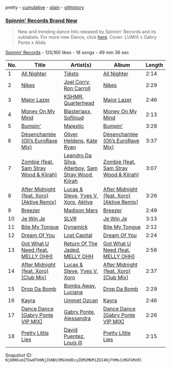 pretty - [cumulative](/playlists/cumulative/4173ENNA5eMzHrz9pipvxI.md) - [plain](/playlists/plain/4173ENNA5eMzHrz9pipvxI) - [githistory](https://github.githistory.xyz/mackorone/spotify-playlist-archive/blob/main/playlists/plain/4173ENNA5eMzHrz9pipvxI)

### [Spinnin' Records Brand New](https://open.spotify.com/playlist/4173ENNA5eMzHrz9pipvxI)

> New and trending dance hits released by Spinnin' Records and its sublabels\. For more new Dance, click <a href="https://open.spotify.com/playlist/7FspvXYqFgcUdxn479q2pr?si=b45626bb4f804244">here</a>\. Cover:  LUM!X x Gabry Ponte x Alida

[Spinnin’ Records](https://open.spotify.com/user/spinninrecordsofficial) - 120,160 likes - 18 songs - 49 min 36 sec

| No. | Title | Artist(s) | Album | Length |
|---|---|---|---|---|
| 1 | [All Nighter](https://open.spotify.com/track/7bqg7RANz4RaboN0Ga1Miq) | [Tiësto](https://open.spotify.com/artist/2o5jDhtHVPhrJdv3cEQ99Z) | [All Nighter](https://open.spotify.com/album/1cQUgdn5goiU3fbKc3aykV) | 2:14 |
| 2 | [Nikes](https://open.spotify.com/track/6Al4eNOERy6uxX8yieyPnl) | [Joel Corry](https://open.spotify.com/artist/6DgP9otnZw5z6daOntINxp), [Ron Carroll](https://open.spotify.com/artist/4GcXer1D6UzmWfW1wTqS9r) | [Nikes](https://open.spotify.com/album/5UHMgAgtfB9zgRdkOgq4MK) | 2:29 |
| 3 | [Major Lazer](https://open.spotify.com/track/7omRjfVEwx72dRDNWdFs43) | [KSHMR](https://open.spotify.com/artist/2wX6xSig4Rig5kZU6ePlWe), [Quarterhead](https://open.spotify.com/artist/2h6hAChW74hB9HvrNoK1RY) | [Major Lazer](https://open.spotify.com/album/0lvEoELFjNxivRwSoSBLb3) | 2:46 |
| 4 | [Money On My Mind](https://open.spotify.com/track/7C7XVzOXWx0vdOlS7D2ieH) | [Blasterjaxx](https://open.spotify.com/artist/37awA8DFCAnCCL7aqYbDnD), [Sofiloud](https://open.spotify.com/artist/6pGgP4CDlYMumihpD3CAwm) | [Money On My Mind](https://open.spotify.com/album/34NJpodehWmHpl3bLdhpP6) | 2:13 |
| 5 | [Bumpin'](https://open.spotify.com/track/3mNNfmxCOsLHv74CoIzMDl) | [Majestic](https://open.spotify.com/artist/6QMABvTzixnxzsLYyhqRxI) | [Bumpin'](https://open.spotify.com/album/4sESCe1Q8O2NxP9S2TnGEv) | 3:28 |
| 6 | [Désenchantée \(Oli’s EuroRave Mix\)](https://open.spotify.com/track/0QpAKilUehAlHpHzE9bWms) | [Oliver Heldens](https://open.spotify.com/artist/5nki7yRhxgM509M5ADlN1p), [Kate Ryan](https://open.spotify.com/artist/47BNWfpngeFHYvBlPPyraM) | [Désenchantée \(Oli’s EuroRave Mix\)](https://open.spotify.com/album/3EG2GluQhbHDQ3lZl30r2o) | 3:37 |
| 7 | [Zombie \(feat\. Sam Stray Wood & Kiirah\)](https://open.spotify.com/track/1DzhpS9SP57PHHVO5HEewk) | [Leandro Da Silva](https://open.spotify.com/artist/5hCv8oMMxHb3FoHMGLN8Vx), [Alterboy](https://open.spotify.com/artist/4yR4Yc8RhsKBEwJ3JQQcY3), [Sam Stray Wood](https://open.spotify.com/artist/4X1oGt6g3c7h9UFTmwYDhF), [Kiirah](https://open.spotify.com/artist/5dOP9Sfrydo6TqNsX7oPhv) | [Zombie \(feat\. Sam Stray Wood & Kiirah\)](https://open.spotify.com/album/0D2UuEfuO21LT5al7X1Ygv) | 3:07 |
| 8 | [After Midnight \(feat\. Xoro\) \[Aktive Remix\]](https://open.spotify.com/track/4n8BWstzoAPixTQX5Vzeli) | [Lucas & Steve](https://open.spotify.com/artist/5wwneIFdawNgQ7GvKK29Z3), [Yves V](https://open.spotify.com/artist/47BEc2RoW53owMyxacXWdV), [Xoro](https://open.spotify.com/artist/6FzKLPWkSD5Ivq2mU98uqf), [Aktive](https://open.spotify.com/artist/7gWmjYSqrYyY3h2ATvP87g) | [After Midnight \(feat\. Xoro\) \[Aktive Remix\]](https://open.spotify.com/album/0GxvhPzGkSKLDKdtqJz8SS) | 3:26 |
| 9 | [Breezer](https://open.spotify.com/track/6RAUnMjeXUG6BnHz7EaQNh) | [Madison Mars](https://open.spotify.com/artist/4gJCFxvqKc43Ifk0UIBB42) | [Breezer](https://open.spotify.com/album/28XobgtVsOWzrn0KKCur28) | 2:49 |
| 10 | [Je Win Je](https://open.spotify.com/track/5XqX6XXhQz9f6HE6v6BwWk) | [SLVR](https://open.spotify.com/artist/4nKvbonPefiFmshjpHENVU) | [Je Win Je](https://open.spotify.com/album/3tzfR548g28GTHqVE2plsL) | 3:13 |
| 11 | [Bite My Tongue](https://open.spotify.com/track/48I1OduvkSKjzsFhPQFU42) | [Dynamick](https://open.spotify.com/artist/5a7fjnssojVKbMnLJ7VUsa) | [Bite My Tongue](https://open.spotify.com/album/3OOP39MVOHpCuKz5PINATT) | 2:12 |
| 12 | [Dream Of You](https://open.spotify.com/track/3lm2HKqkzRm6M6WxOZxJr1) | [Lost Capital](https://open.spotify.com/artist/0ig9HLfNn48EddTcRy2x0t) | [Dream Of You](https://open.spotify.com/album/3SrSVPe74Yc7Mq8NFrwzVx) | 2:24 |
| 13 | [Got What U Need \(feat\. MELLY OHH\)](https://open.spotify.com/track/5udjRtxA0Ivt0wt8Kz5lSG) | [Return Of The Jaded](https://open.spotify.com/artist/0eWRTAqa2LtWcunkLFL4sS), [MELLY OHH](https://open.spotify.com/artist/1CQHY4R9T7Fr7qwydWLVUa) | [Got What U Need \(feat\. MELLY OHH\)](https://open.spotify.com/album/4IhXKu4TOSmYb9xA986wad) | 2:56 |
| 14 | [After Midnight \(feat\. Xoro\) \[Club Mix\]](https://open.spotify.com/track/2P9wWPx0W7R0w9doOTYoP8) | [Lucas & Steve](https://open.spotify.com/artist/5wwneIFdawNgQ7GvKK29Z3), [Yves V](https://open.spotify.com/artist/47BEc2RoW53owMyxacXWdV), [Xoro](https://open.spotify.com/artist/6FzKLPWkSD5Ivq2mU98uqf) | [After Midnight \(feat\. Xoro\) \[Club Mix\]](https://open.spotify.com/album/1nPbmjCTNaYYxe2MXHj3Yz) | 2:37 |
| 15 | [Drop Da Bomb](https://open.spotify.com/track/2p7x2Ogr7rVINUj7AT1M6L) | [Bombs Away](https://open.spotify.com/artist/1YlyxjwYNSjBD0NAJGEfWB), [Luciana](https://open.spotify.com/artist/4ugGMtXC28CVR5hlYJy9wV) | [Drop Da Bomb](https://open.spotify.com/album/1gK92tqHvmH1We7jphlE0N) | 2:29 |
| 16 | [Kayra](https://open.spotify.com/track/5Rob2FY3ndcG9F2GpK8ZaQ) | [Ummet Ozcan](https://open.spotify.com/artist/7e1BNCygl2Gf7CX8LrByPv) | [Kayra](https://open.spotify.com/album/388sI7up9HOA4bCMkzj4Sk) | 2:46 |
| 17 | [Dance Dance \[Gabry Ponte VIP MIX\]](https://open.spotify.com/track/1UMWdBvnHybdNir8fAyKyc) | [Gabry Ponte](https://open.spotify.com/artist/5ENS85nZShljwNgg4wFD7D), [Alessandra](https://open.spotify.com/artist/5g1AQDQ0LUBpgZBmmuH88c) | [Dance Dance \[Gabry Ponte VIP MIX\]](https://open.spotify.com/album/4FoRO97f2jkAYP0Dn6FSmE) | 2:26 |
| 18 | [Pretty Little Lies](https://open.spotify.com/track/2gg28k4Djlpg0a7SGsB8Zc) | [David Puentez](https://open.spotify.com/artist/4gSsv9FQDyXx0GUkZYha7v), [Louis III](https://open.spotify.com/artist/4XY7BEqVPyIqRve1CWHTqr) | [Pretty Little Lies](https://open.spotify.com/album/3FoBg7SY8EkQ69NkSx3eAL) | 2:15 |

Snapshot ID: `NjQ0NSxmZTUwOTU0NjZkNDU3MGVmODcyZDM2MDM1ZDI4NjFhMmJiMGFkMzRl`
